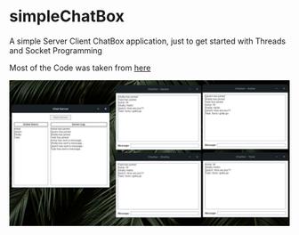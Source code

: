# simpleChatBox
A simple Server Client ChatBox application, just to get started with Threads and Socket Programming

Most of the Code was taken from [here](https://cs.lmu.edu/~ray/notes/javanetexamples/)

![screenshot](/Screenshot.png)
